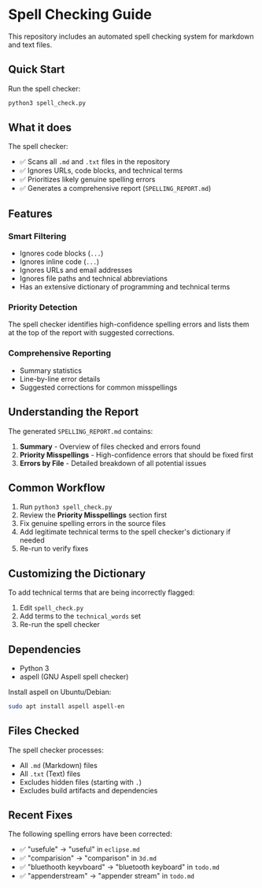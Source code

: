 # Spell Checking Guide

This repository includes an automated spell checking system for markdown and text files.

## Quick Start

Run the spell checker:
```bash
python3 spell_check.py
```

## What it does

The spell checker:
- ✅ Scans all `.md` and `.txt` files in the repository
- ✅ Ignores URLs, code blocks, and technical terms
- ✅ Prioritizes likely genuine spelling errors
- ✅ Generates a comprehensive report (`SPELLING_REPORT.md`)

## Features

### Smart Filtering
- Ignores code blocks (```...```)
- Ignores inline code (`...`)
- Ignores URLs and email addresses
- Ignores file paths and technical abbreviations
- Has an extensive dictionary of programming and technical terms

### Priority Detection
The spell checker identifies high-confidence spelling errors and lists them at the top of the report with suggested corrections.

### Comprehensive Reporting
- Summary statistics
- Line-by-line error details
- Suggested corrections for common misspellings

## Understanding the Report

The generated `SPELLING_REPORT.md` contains:

1. **Summary** - Overview of files checked and errors found
2. **Priority Misspellings** - High-confidence errors that should be fixed first
3. **Errors by File** - Detailed breakdown of all potential issues

## Common Workflow

1. Run `python3 spell_check.py`
2. Review the **Priority Misspellings** section first
3. Fix genuine spelling errors in the source files
4. Add legitimate technical terms to the spell checker's dictionary if needed
5. Re-run to verify fixes

## Customizing the Dictionary

To add technical terms that are being incorrectly flagged:

1. Edit `spell_check.py`
2. Add terms to the `technical_words` set
3. Re-run the spell checker

## Dependencies

- Python 3
- aspell (GNU Aspell spell checker)

Install aspell on Ubuntu/Debian:
```bash
sudo apt install aspell aspell-en
```

## Files Checked

The spell checker processes:
- All `.md` (Markdown) files
- All `.txt` (Text) files
- Excludes hidden files (starting with `.`)
- Excludes build artifacts and dependencies

## Recent Fixes

The following spelling errors have been corrected:
- ✅ "usefule" → "useful" in `eclipse.md`
- ✅ "comparision" → "comparison" in `3d.md`
- ✅ "bluethooth keyvboard" → "bluetooth keyboard" in `todo.md`
- ✅ "appenderstream" → "appender stream" in `todo.md`